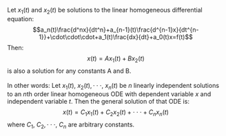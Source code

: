 Let $x_1(t)$ and $x_2(t)$ be solutions to the linear homogeneous differential equation:
$$a_n(t)\frac{d^nx}{dt^n}+a_{n-1}(t)\frac{d^{n-1}x}{dt^{n-1}}+\cdot\cdot\cdot+a_1(t)\frac{dx}{dt}+a_0(t)x=f(t)$$
Then:
$$x(t)=Ax_1(t)+Bx_2(t)$$
is also a solution for any constants A and B.
\
\
In other words:
Let $x_1(t),~x_2(t),\cdot\cdot\cdot,~x_n(t)$ be $n$ linearly independent solutions to an $n$th order linear homogeneous ODE with dependent variable $x$ and independent variable $t$. Then the general solution of that ODE is:
$$x(t)=C_1x_1(t)+C_2x_2(t)+\cdot\cdot\cdot+C_nx_n(t)$$
where $C_1,~C_2,\cdot\cdot\cdot,~C_n$ are arbitrary constants.